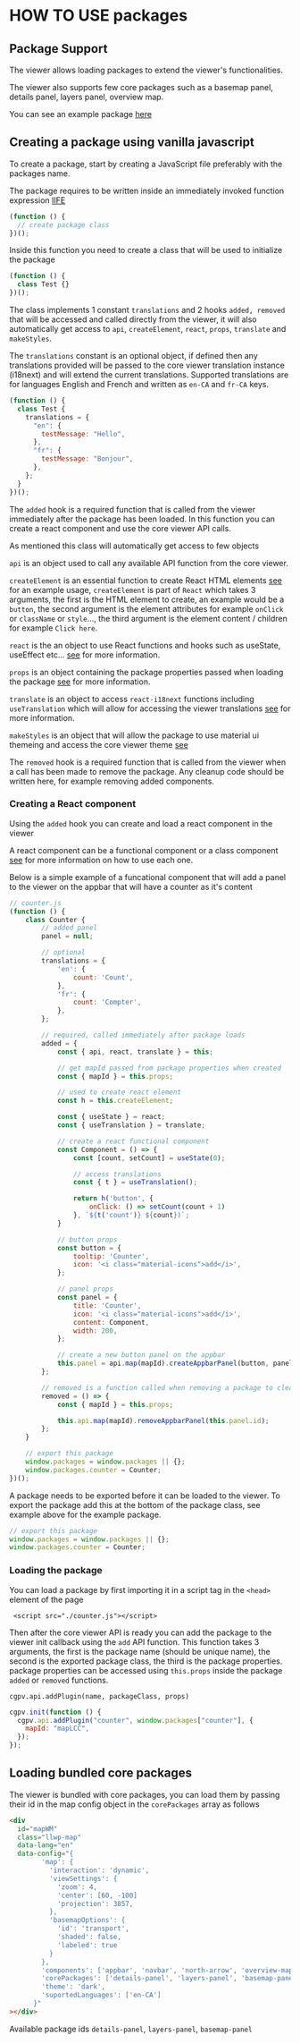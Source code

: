 # HOW TO USE packages

## Package Support

The viewer allows loading packages to extend the viewer's functionalities.

The viewer also supports few core packages such as a basemap panel, details panel, layers panel, overview map.

You can see an example package [here](https://github.com/Canadian-Geospatial-Platform/GeoView/tree/develop/packages/geoview-basemap-panel)

## Creating a package using vanilla javascript

To create a package, start by creating a JavaScript file preferably with the packages name.

The package requires to be written inside an immediately invoked function expression [IIFE](https://developer.mozilla.org/en-US/docs/Glossary/IIFE)

```js
(function () {
  // create package class
})();
```

Inside this function you need to create a class that will be used to initialize the package

```js
(function () {
  class Test {}
})();
```

The class implements 1 constant `translations` and 2 hooks `added, removed` that will be accessed and called directly from the viewer, it will also automatically get access to `api`, `createElement`, `react`, `props`, `translate` and `makeStyles`.

The `translations` constant is an optional object, if defined then any translations provided will be passed to the core viewer translation instance (i18next) and will extend the current translations. Supported translations are for languages English and French and written as `en-CA` and `fr-CA` keys.

```js
(function () {
  class Test {
    translations = {
      "en": {
        testMessage: "Hello",
      },
      "fr": {
        testMessage: "Bonjour",
      },
    };
  }
})();
```

The `added` hook is a required function that is called from the viewer immediately after the package has been loaded. In this function you can create a react component and use the core viewer API calls.

As mentioned this class will automatically get access to few objects

`api` is an object used to call any available API function from the core viewer.

`createElement` is an essential function to create React HTML elements [see](#creating-a-react-component) for an example usage, `createElement` is part of `React` which takes 3 arguments, the first is the HTML element to create, an example would be a `button`, the second argument is the element attributes for example `onClick` or `className` or `style`..., the third argument is the element content / children for example `Click here`.

`react` is the an object to use React functions and hooks such as useState, useEffect etc... [see](https://reactjs.org/docs/hooks-intro.html) for more information.

`props` is an object containing the package properties passed when loading the package [see](#loading-the-package) for more information.

`translate` is an object to access `react-i18next` functions including `useTranslation` which will allow for accessing the viewer translations [see](https://react.i18next.com/latest/usetranslation-hook) for more information.

`makeStyles` is an object that will allow the package to use material ui themeing and access the core viewer theme [see](https://material-ui.com/styles/basics/)

The `removed` hook is a required function that is called from the viewer when a call has been made to remove the package. Any cleanup code should be written here, for example removing added components.

### Creating a React component

Using the `added` hook you can create and load a react component in the viewer

A react component can be a functional component or a class component [see](https://reactjs.org/docs/hooks-state.html) for more information on how to use each one.

Below is a simple example of a funcational component that will add a panel to the viewer on the appbar that will have a counter as it's content

```js
// counter.js
(function () {
    class Counter {
        // added panel
        panel = null;

        // optional
        translations = {
            'en': {
                count: 'Count',
            },
            'fr': {
                count: 'Compter',
            },
        };

        // required, called immediately after package loads
        added = {
            const { api, react, translate } = this;

            // get mapId passed from package properties when created
            const { mapId } = this.props;

            // used to create react element
            const h = this.createElement;

            const { useState } = react;
            const { useTranslation } = translate;

            // create a react functional component
            const Component = () => {
                const [count, setCount] = useState(0);

                // access translations
                const { t } = useTranslation();

                return h('button', {
                    onClick: () => setCount(count + 1)
                }, `${t('count')} ${count})`;
            }

            // button props
            const button = {
                tooltip: 'Counter',
                icon: '<i class="material-icons">add</i>',
            };

            // panel props
            const panel = {
                title: 'Counter',
                icon: '<i class="material-icons">add</i>',
                content: Component,
                width: 200,
            };

            // create a new button panel on the appbar
            this.panel = api.map(mapId).createAppbarPanel(button, panel, null);
        };

        // removed is a function called when removing a package to cleanup
        removed = () => {
            const { mapId } = this.props;

            this.api.map(mapId).removeAppbarPanel(this.panel.id);
        };
    }

    // export this package
    window.packages = window.packages || {};
    window.packages.counter = Counter;
})();
```

A package needs to be exported before it can be loaded to the viewer. To export the package add this at the bottom of the package class, see example above for the example package.

```js
// export this package
window.packages = window.packages || {};
window.packages.counter = Counter;
```

### Loading the package

You can load a package by first importing it in a script tag in the `<head>` element of the page

` <script src="./counter.js"></script>`

Then after the core viewer API is ready you can add the package to the viewer init callback using the `add` API function. This function takes 3 arguments, the first is the package name (should be unique name), the second is the exported package class, the third is the package properties. package properties can be accessed using `this.props` inside the package `added` or `removed` functions.

`cgpv.api.addPlugin(name, packageClass, props)`

```js
cgpv.init(function () {
  cgpv.api.addPlugin("counter", window.packages["counter"], {
    mapId: "mapLCC",
  });
});
```

## Loading bundled core packages

The viewer is bundled with core packages, you can load them by passing their id in the map config object in the `corePackages` array as follows

```html
<div
  id="mapWM"
  class="llwp-map"
  data-lang="en"
  data-config="{
        'map': {
          'interaction': 'dynamic',
          'viewSettings': {
            'zoom': 4,
            'center': [60, -100]
            'projection': 3857,
          },
          'basemapOptions': {
            'id': 'transport',
            'shaded': false,
            'labeled': true
          }
        },
        'components': ['appbar', 'navbar', 'north-arrow', 'overview-map'],
        'corePackages': ['details-panel', 'layers-panel', 'basemap-panel'],
        'theme': 'dark',
        'suportedLanguages': ['en-CA']
      }"
></div>
```

Available package ids `details-panel`, `layers-panel`, `basemap-panel`

